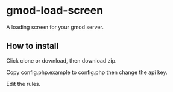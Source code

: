 # gmod-load-screen

A loading screen for your gmod server.

## How to install
Click clone or download, then download zip.

Copy config.php.example to config.php then change the api key.

Edit the rules.
